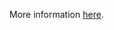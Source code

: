 More information [here](https://docs.bridgecrew.io/docs/ensure-that-key-vault-key-is-backed-by-hsm).
